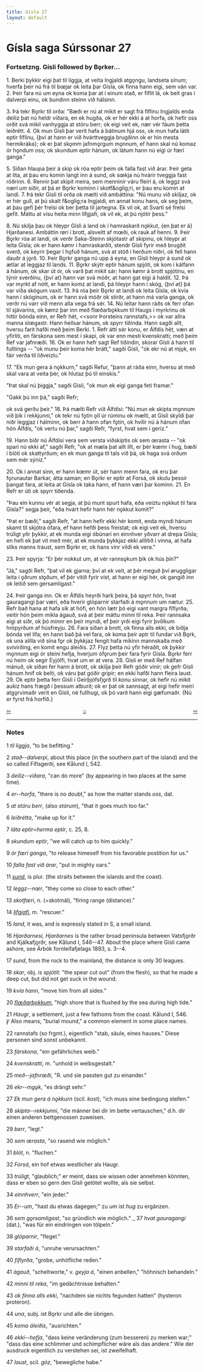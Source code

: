 ```yaml
---
title: Gísla 27
layout: default
---
```


# Gísla saga Súrssonar 27

### Fortsetzng. Gísli followed by B&#x1EB;rker...

1\. Berki þykkir eigi þat til liggja, at veita Ingjaldi atg&#x1EB;ngu, landseta sínum; hverfa þeir nú frá til b&oelig;jar ok leita þar Gísla, ok finna hann eigi, sem ván var. 2. Þeir fara nú um eyna ok koma þar at í einum stað, er fíflit lá, ok beit gras í dalverpi einu, ok bundinn steinn við hálsinn.

3\. Þá tekr B&#x1EB;rkr til orða: "Bæði er nú at mikit er sagt frá fíflinu Ingjalds enda deiliz þat nú heldr víðara, en ek hugða, ok er hér ekki á at horfa, ok hefir oss orðit svá mikil vanhyggja at stóru berr; ok eigi veit ek, nær vér fáum þetta leiðrétt. 4. Ok mun Gísli þar verit hafa á bátinum hjá oss, ok mun hafa látit eptir fíflinu, {því at hann er við hvárttveggja brugðinn ok er hin mesta hermikráka}; ok er þat sk&#x1EB;mm jafnm&#x1EB;rgum m&#x1EB;nnum, ef hann skal nú komaz ór h&#x1EB;ndum oss; ok skundum eptir hánum, ok látum hann nú eigi úr f&oelig;ri ganga."

5\. Síðan hlaupa þeir á skip ok róa eptir þeim ok falla fast við árar. Þeir geta at líta, at þau eru komin langt inn á sund, ok s&oelig;kja nú hvárir tveggja fast róðrinn. 6. Rennir þat skipit meira, sem menninir váru fleiri á, ok leggz svá næri um síðir, at þá er B&#x1EB;rkr kominn í skotf&oglig;ri, er þau eru komin at landi. 7. Þá tekr Gísli til orða ok mælti við ambáttina: "Nú munu við skiljaz, ok er hér gull, at þú skalt f&oglig;ra Ingjaldi, en annat konu hans, ok seg þeim, at þau gefi þér frelsi ok ber þetta til jartegna. Ek vil ok, at Svarti sé frelsi gefit. Máttu at vísu heita minn lífgjafi, ok vil ek, at þú njótir þess."

8\. Nú skilja þau ok hleypr Gísli á land ok í hamraskarð n&#x1EB;kkut, {en þat er á} Hjarðanesi. Ambáttin r&oslash;ri í brott, alsveitt af m&oelig;ði, ok rauk af henni. 9. Þeir B&#x1EB;rkr róa at landi, ok verðr Saka-Steinn skjótastr af skipinu, ok hleypr at leita Gísla; ok er hann k&oslash;mr í hamraskarðit, stendr Gísli fyrir með brugðit sverð, ok keyrir þegar í h&#x1EB;fuð hánum, svá at stóð í herðum niðri, ok fell hann dauðr á j&#x1EB;rð. 10. Þeir B&#x1EB;rkr ganga nú upp á eyna, en Gísli hleypr á sund ok ætlar at leggjaz til lands. 11. B&#x1EB;rkr skýtr eptir hánum spjóti, ok kom í kálfann á hánum, ok skar út ór, ok varð þat mikit sár; hann k&oslash;mr á brott spjótinu, en týnir sverðinu, {því at} hann var svá móðr, at hann gat eigi á haldit. 12. Þá var myrkt af nótt, er hann komz at landi, þá hleypr hann í skóg, {því at} þá var víða skógum vaxit. 13. Þá róa þeir B&#x1EB;rkr at landi ok leita Gísla, ok kvía hann í skóginum, ok er hann svá móðr ok stirðr, at hann má varla ganga, ok verðr nú varr við menn alla vega frá sér. 14. Nú leitar hann ráðs ok ferr ofan til sjávarins, ok k&oslash;mz þar inn með fl&oelig;ðarb&#x1EB;kkum til Haugs í myrkrinu ok hittir bónda einn, er Refr hét, <<sonr Þorsteins rannstafs,>> ok var allra manna sl&oelig;gastr. Hann heilsar hánum, ok spyrr tíðinda. Hann sagði allt, hversu farit hafði með þeim Berki. 1. Refr átti sér konu, er Álfdís hét, væn at yfirliti, en fárskona sem mest í skapi, ok var enn mesti kvenskratti; með þeim Ref var jafnræði. 16\. Ok er hann hefr sagt Ref tíðindin, skorar Gísli á hann til fulltings -- "ok munu þeir koma hér brátt," sagði Gísli, "ok ekr nú at mj&#x1EB;k, en fáir verða til liðveizlu."

17\. "Ek mun gera á n&#x1EB;kkurn," sagði Refur, "þann at ráða einn, hversu at með skal vara at veita þér, ok hlutaz þú til einskis."

"Þat skal nú þiggja," sagði Gísli, "ok mun ek eigi ganga feti framar."

"Gakk þú inn þá," sagði Refr;

ok svá gerðu þeir." 18. Þá mælti Refr við Álfdísi: "Nú mun ek skipta m&#x1EB;nnum við þik í rekkjunni," ok tekr nú f&#x1EB;tin &#x1EB;ll úr rúminu ok mælti, at Gísli skyldi þar niðr leggjaz í hálminn, ok berr á hann ofan f&#x1EB;tin, ok hvílir nú á hánum ofan hón Álfdís, "ok vertu nú þar," sagði Refr, "fyrst, hvat sem í geriz."

19\. Hann biðr nú Álfdísi vera sem versta viðskiptis ok sem &oelig;rasta -- "ok spari nú ekki af," sagði Refr, "ok at mæla þat allt illt, er þér k&oelig;mr í hug, bæði í blóti ok skattyrðum; en ek mun ganga til tals við þá, ok haga svá orðum sem mér sýniz."

20\. Ok í annat sinn, er hann k&oelig;mr út, sér hann menn fara, ok eru þar f&#x1EB;runautar Barkar, átta saman; en B&#x1EB;rkr er eptir at Forsá, ok skulu þessir þangat fara, at leita at Gísla ok taka hann, ef hann væri þar kominn. 21. En Refr er úti ok spyrr tíðenda.

"Þau ein kunnu vér at segja, at þú munt spurt hafa, eða veiztu n&#x1EB;kkut til fara Gísla?" segja þeir, "eða hvárt hefir hann hér n&#x1EB;kkut komit?"

"Þat er bæði," sagði Refr, "at hann hefir ekki hér komit, enda myndi hánum skamt til skjótra ófara, ef hann hefði þess freistat; ok eigi veit ek, hversu trúligt yðr þykkir, at ek munda eigi óbúnari en einnhver yðvarr at drepa Gísla; en hefi ek þat vit með mér, at ek munda þykkjaz ekki alllítið í vinna, at hafa slíks manns traust, sem B&#x1EB;rkr er, ok hans vinr vildi ek vera."

23\. Þeir spyrja: "Er þér nokkut um, at vér ranns&#x1EB;kum þik ok hús þín?"

"Já," sagði Refr, "þat vil ek gjarna; því at ek veit, at þér meguð því &oslash;ruggligar leita í &#x1EB;ðrum st&#x1EB;ðum, ef þér vitið fyrir víst, at hann er eigi hér, ok gangið inn ok leitið sem gersamligast."

24\. Þeir ganga inn. Ok er Álfdís heyrði hark þeira, þá spyrr hón, hvat gauragangi þar væri, eða hverir glóparnir starfaði á m&#x1EB;nnum um nætur. 25. Refr bað hana at hafa sik at hófi, en hón lætr þó eigi vant margra fíflyrða; veitir hón þeim mikla ágauð, svá at þeir máttu minni til reka. Þeir rannsaka eigi at síðr, ok þó minnr en þeir myndi, ef þeir yrði eigi fyrir þvílíkum hrópyrðum af húsfreyju. 26. Fara síðan á brott, ok finna alls ekki, ok biðja bónda vel lifa; en hann bað þá vel fara, ok koma þeir aptr til fundar við B&#x1EB;rk, ok una alilla við sína f&#x1EB;r ok þykkjaz fengit hafa mikinn mannskaða með svívirðing, en komit engu áleiðis. 27. Flyz þetta nú yfir héraðit, ok þykkir m&#x1EB;nnum eigi ór steini hefja, hverjum óf&#x1EB;rum þeir fara fyrir Gísla. B&#x1EB;rkr ferr nú heim ok segir Eyjólfi, hvat um er at vera. 28. Gísli er með Ref hálfan mánuð, ok síðan fer hann á brott, ok skilja þeir Refr góðir vinir; ok gefr Gísli hánum hníf ok belti, ok váru þat góðir gripir; en ekki hafði hann fleira laust. 29. Ok eptir þetta ferr Gísli í Geirþjófsfj&#x1EB;rð til konu sinnar, ok hefir nú mikit aukiz hans frægð í þessum atburð; ok er þat ok sannsagt, at eigi hefir meiri atg&#x1EB;rvimaðr verit en Gísli, né fullhugi, ok þó varð hann eigi gæfumaðr. {Nú er fyrst frá horfið.}

<div style="float: left"><a href="http://rcblack.net/Gisla_saga/Gisla_26">⇦</a></div>
<div style="float: right"><a href="http://rcblack.net/Gisla_saga/Gisla_28">⇨</a></div>
<div style="margin: 0 auto; width: 100px;"><a href="http://rcblack.net/Gisla_saga/Gisla_home">&#8962;</a></div>

---

### Notes

1 _til liggja_, "to be befitting."

2 _stað--dalverpi_, about this place (in the southern part of the island) and the so called Fíflsgerði, see Kålund I, 542.

3 _deiliz--víðara_, "can do more" (by appearing in two places at the same time).

4 _er--horfa_, "there is no doubt," as how the matter stands _oss_, dat.

5 _at stóru berr_, (also _stórum_), "that it goes much too far."

6 _leiðrétta_, "make up for it."

7 _láta eptir=herma eptir_, c. 25, 8.

8 _skundum eptir_, "we will catch up to him quickly."

9 _ór f&oelig;ri ganga_, "to release himeself from his favorable postition for us."

10 _falla fast við árar_, "put in mighty oars."

11 [_sund_](http://web.ff.cuni.cz/cgi-bin/uaa_slovnik/gmc_search_v3?cmd=viewthis&id=cv:b0604:9), is plur. (the straits between the islands and the coast).

12 _leggz--n&oelig;r_, "they come so close to each other."

13 _skotf&oelig;ri_, n. (=skotmál), "firing range (distance)."

14 [_lífgjafi_](http://web.ff.cuni.cz/cgi-bin/uaa_slovnik/gmc_search_v3?cmd=formquery2&query=l%EDf-gjafi&startrow=1), m. "rescuer."

15 _land_, it was, and is expressly stated in S, a small island.

16 _Hjarðarnesi, Hjarðarnes_ is the rather broad peninsula between Vatsfj&#x1EB;rðr and Kjálkafj&#x1EB;rðr, see Kålund I, 546--47. About the place where Gísli came ashore, see Árbók fornleifafjelags 1893, s. 3--4.

17 _sund_, from the rock to the mainland, the distance is only 30 leagues.

18 _skar_, obj. is _spjótit_: "the spear cut out" (from the flesh), so that he made a deep cut, but did not get suck in the wound.

19 _kvía hann_, "move him from all sides."

20 [_fl&oelig;ðarb&#x1EB;kkum_](http://web.ff.cuni.cz/cgi-bin/uaa_slovnik/gmc_search_v3?cmd=viewthis&id=cv:b0163:4), "high shore that is flushed by the sea during high tide."

21 _Haugr_, a settlement, just a few fathoms from the coast. Kålund I, 546.   
&#42856; Also means, "burial mound," a common element in some place names.

22 rannstafs (so frgmt.), eigentlich "stab, säule, eines hauses." Diese personen sind sonst unbekannt.

23 _fárskona_, "ein gefährliches weib."

24 _kvenskratti_, m. "unhold in weibsgestalt."

25 _með--jafnr&oelig;ði_, "R. und sie passten gut zu einander."

26 _ekr--mg&#x1EB;k_, "es drängt sehr."

27 _Ek mun gera á n&#x1EB;kkurn_ (scil. _kost_), "ich muss eine bedingung stellen."

28 _skipta--rekkjunni_, "die männer bei dir im bette vertauschen," d.h. dir einen anderen bettgenossen zuweisen.

29 _berr_, "legt."

30 _sem &oelig;rasta_, "so rasend wie möglich."

31 _blót_, n. "fluchen."

32 _Forsá_, ein hof etwas westlicher als Haugr.

33 _trúligt_, "glaublich;"  er meint, dass sie wissen oder annehmen könnten, dass er eben so gern den Gísli getötet wollte, als sie selbst.

34 _einnhverr_, "ein jeder."

35 _Er--um_, "hast du etwas dagegen;" zu _um_ ist _hug_ zu ergänzen.

36 _sem g&#x1EB;rsamligast_, "so gründlich wie möglich."
_
37 _hvat gauragangi_ (dat.), "was für ein eindringen von tölpeln."

38 _glóparnir_, "flegel."

39 _starfaði á_, "unruhe verursachten."

40 _fíflyrða_, "grobe, unhöfliche reden."

41 _ágauð_, "scheltworte," v. _geyja á_, "einen anbellen," "höhnisch behandeln."

42 _minni til reka_, "im gedächtnisse behalten."

43 _ok finna alls ekki_, "nachdem sie nichts fegunden hatten" (hysteron proteron).

44 _una_, subj. ist B&#x1EB;rkr und alle die übrigen.

45 _koma áleiðis_, "ausrichten."

46 _ekki--hefja_, "dass keine veränderung (zum besseren) zu merken war;" "dass das eine schlimmer und schimpflicher wäre als das andere." Wie der ausdruck eigentlich zu verstehen sei, ist zweifelhaft.

47 _laust_, scil. _góz_, "bewegliche habe."
